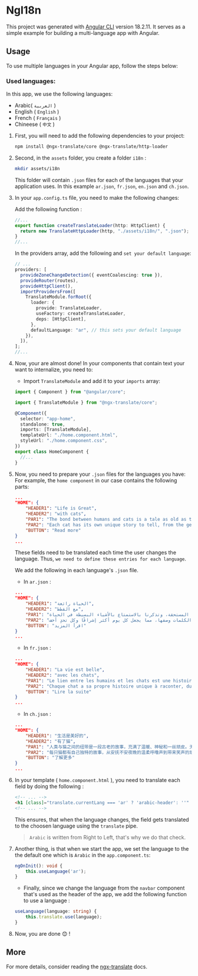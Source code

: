 # NgI18n

This project was generated with [Angular CLI](https://github.com/angular/angular-cli) version 18.2.11. It serves as a simple example for building a multi-language app with Angular.

## Usage

To use multiple languages in your Angular app, follow the steps below:

### Used languages:

In this app, we use the following languages:

- Arabic( `العربية` )
- English ( `English` )
- French ( `Français` )
- Chineese ( `中文` )

1.  First, you will need to add the following dependencies to your project:
    ```bash
    npm install @ngx-translate/core @ngx-translate/http-loader
    ```
2.  Second, in the `assets` folder, you create a folder `i18n` :

    ```bash
    mkdir assets/i18n
    ```

    This folder will contain `.json` files for each of the languages that your application uses. In this example `ar.json`, `fr.json`, `en.json` and `ch.json`.

3.  In your `app.config.ts` file, you need to make the following changes:

    Add the following function :

    ```ts
    //...
    export function createTranslateLoader(http: HttpClient) {
      return new TranslateHttpLoader(http, "./assets/i18n/", ".json");
    }
    //...
    ```

    In the providers array, add the following and `set your default language`:

    ```ts
    // ...
    providers: [
      provideZoneChangeDetection({ eventCoalescing: true }),
      provideRouter(routes),
      provideHttpClient(),
      importProvidersFrom([
        TranslateModule.forRoot({
          loader: {
            provide: TranslateLoader,
            useFactory: createTranslateLoader,
            deps: [HttpClient],
          },
          defaultLanguage: "ar", // this sets your default language
        }),
      ]),
    ];
    //...
    ```

4.  Now, your are almost done! In your components that contain text your want to internalize, you need to:

    - Import `TranslateModule` and add it to your `imports` array:

    ```ts
    import { Component } from "@angular/core";

    import { TranslateModule } from "@ngx-translate/core";

    @Component({
      selector: "app-home",
      standalone: true,
      imports: [TranslateModule],
      templateUrl: "./home.component.html",
      styleUrl: "./home.component.css",
    })
    export class HomeComponent {
      //...
    }
    ```

5.  Now, you need to prepare your `.json` files for the languages you have:
    For example, the `home component` in our case contains the following parts:

    ```json
    ...
    "HOME": {
        "HEADER1": "Life is Great",
        "HEADER2": "with cats",
        "PAR1": "The bond between humans and cats is a tale as old as time, filled with warmth, mystery, and a dash of mischief. Whether they’re perched elegantly on a windowsill, basking in the sun, or darting playfully after a fluttering ribbon, cats bring joy to every moment. They teach us the art of curiosity and the value of a well-earned nap, reminding us to savor the simple pleasures in life",
        "PAR2": "Each cat has its own unique story to tell, from the gentle purring that soothes a restless night to the mischievous antics that bring laughter into our days. These feline companions are more than pets—they are confidants, entertainers, and steadfast friends. Their playful spirit and quiet wisdom enrich our lives in ways words can scarcely capture, making each day a little brighter and every challenge a bit lighter.",
        "BUTTON": "Read more"
    }
    ...
    ```

    These fields need to be translated each time the user changes the language. Thus, `we need to define these entries for each language`.

    We add the following in each language's `.json` file.

    - In `ar.json` :

    ```json
    ...
    "HOME": {
        "HEADER1": "الحياة رائعة",
        "HEADER2": "مع القطط",
        "PAR1": "الرابط بين البشر والقطط قصة قديمة قدم الزمن، مليئة بالدفء والغموض وقليل من المرح. سواء كانوا يجلسون بأناقة على حافة النافذة، أو يستمتعون بأشعة الشمس، أو يطاردون شريطًا يتمايل، تضيف القطط الفرح إلى كل لحظة. إنها تعلمنا فن الفضول وقيمة القيلولة المستحقة، وتذكرنا بالاستمتاع بالأشياء البسيطة في الحياة.",
        "PAR2": "لكل قطة قصة فريدة ترويها، من الخرخرة اللطيفة التي تهدئ ليلة مضطربة إلى الأفعال المزعجة التي تضيف الضحك إلى أيامنا. هذه الرفقة الفريدة ليست مجرد حيوانات أليفة - إنها أصدقاء مقربون، ومسلون، ورفقاء أوفياء. روحهم المرحة وحكمتهم الهادئة تضيف إلى حياتنا بطريقة لا تستطيع الكلمات وصفها، مما يجعل كل يوم أكثر إشراقًا وكل تحدٍ أخف.",
        "BUTTON": "اقرأ المزيد"
    }
    ...
    ```

    - In `fr.json` :

    ```json
    ...
    "HOME": {
        "HEADER1": "La vie est belle",
        "HEADER2": "avec les chats",
        "PAR1": "Le lien entre les humains et les chats est une histoire aussi vieille que le temps, remplie de chaleur, de mystère et d'une touche de malice. Qu'ils soient perchés élégamment sur un rebord de fenêtre, profitant du soleil ou jouant avec un ruban flottant, les chats apportent de la joie à chaque instant. Ils nous enseignent l'art de la curiosité et la valeur d'une sieste bien méritée, nous rappelant de savourer les plaisirs simples de la vie.",
        "PAR2": "Chaque chat a sa propre histoire unique à raconter, du ronronnement doux qui apaise une nuit agitée aux facéties espiègles qui apportent des rires à nos journées. Ces compagnons félins sont bien plus que des animaux de compagnie : ce sont des confidents, des amuseurs et des amis fidèles. Leur esprit joueur et leur sagesse tranquille enrichissent nos vies d'une manière que les mots ne peuvent guère capturer, rendant chaque jour un peu plus lumineux et chaque défi un peu plus léger.",
        "BUTTON": "Lire la suite"
    }
    ...
    ```

    - In `ch.json` :

    ```json
    ...
    "HOME": {
        "HEADER1": "生活是美好的",
        "HEADER2": "有了猫",
        "PAR1": "人类与猫之间的纽带是一段古老的故事，充满了温暖、神秘和一丝顽皮。无论是优雅地坐在窗台上，沐浴在阳光下，还是追逐飘动的丝带，猫咪都会为每一刻带来欢乐。它们教会我们好奇心的艺术和午休的价值，提醒我们珍惜生活中的简单乐趣。",
        "PAR2": "每只猫都有自己独特的故事，从安抚不安夜晚的温柔呼噜声到带来笑声的顽皮行为。这些猫咪伴侣不仅仅是宠物——它们是知己、娱乐者和忠诚的朋友。它们的玩心和安静的智慧以难以言表的方式丰富了我们的生活，使每一天都更加明亮，每一个挑战都更加轻松。",
        "BUTTON": "了解更多"
    }
    ...
    ```

6.  In your template ( `home.component.html` ), you need to translate each field by doing the following :

    ```html
    <!-- ... -->
    <h1 [class]="translate.currentLang === 'ar' ? 'arabic-header': ''" class="mb-4 mt-10 text-3xl font-extrabold text-gray-900 dark:text-white md:text-5xl lg:text-6xl">{{'HOME.HEADER1' | translate }}&nbsp;<span class="text-transparent bg-clip-text bg-gradient-to-r to-emerald-600 from-sky-400"> {{'HOME.HEADER2' | translate }}</span></h1>
    <!-- ... -->
    ```

    This ensures, that when the language changes, the field gets translated to the choosen language using the `translate` pipe.

    > `Arabic` is written from Right to Left, that's why we do that check.

7.  Another thing, is that when we start the app, we set the language to the the default one which is `Arabic` in the `app.component.ts`:

    ```ts
    ngOnInit(): void {
        this.useLanguage('ar');
    }
    ```

    - Finally, since we change the language from the `navbar` component that's used as the header of the app, we add the following function to use a language :

    ```ts
    useLanguage(language: string) {
        this.translate.use(language);
    }
    ```

8.  Now, you are done :blush: !

## More

For more details, consider reading the [ngx-translate](https://github.com/ngx-translate/core) docs.
